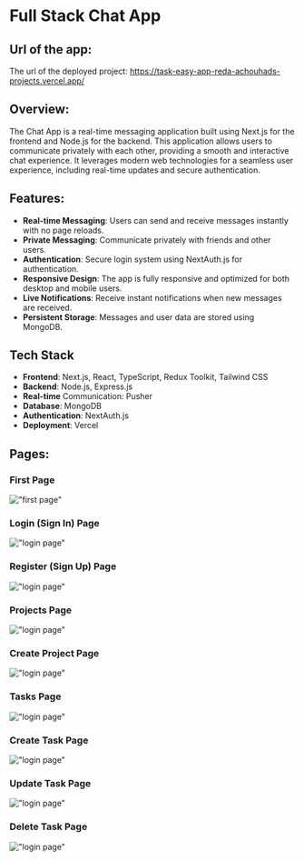 # Full Stack Chat App

## Url of the app:
The url of the deployed project: 
https://task-easy-app-reda-achouhads-projects.vercel.app/

## Overview:
The Chat App is a real-time messaging application built using Next.js for the frontend and Node.js for the backend. This application allows users to communicate privately with each other, providing a smooth and interactive chat experience. It leverages modern web technologies for a seamless user experience, including real-time updates and secure authentication.

## Features:
+ **Real-time Messaging**: Users can send and receive messages instantly with no page reloads.
+ **Private Messaging**: Communicate privately with friends and other users.
+ **Authentication**: Secure login system using NextAuth.js for authentication.
+ **Responsive Design**: The app is fully responsive and optimized for both desktop and mobile users.
+ **Live Notifications**: Receive instant notifications when new messages are received.
+ **Persistent Storage**: Messages and user data are stored using MongoDB.
## Tech Stack
+ **Frontend**: Next.js, React, TypeScript, Redux Toolkit, Tailwind CSS
+ **Backend**: Node.js, Express.js
+ **Real-time** Communication: Pusher
+ **Database**: MongoDB
+ **Authentication**: NextAuth.js
+ **Deployment**: Vercel

## Pages:

### First Page
!["first page"]("readme_image/1.png")

### Login (Sign In) Page
!["login page"]("readme_image/3.png")

### Register (Sign Up) Page
!["login page"]("readme_image/2.png")

### Projects Page
!["login page"]("readme_image/4.png")

### Create Project Page
!["login page"]("readme_image/8.png")

### Tasks Page
!["login page"]("readme_image/5.png")
### Create Task Page
!["login page"]("readme_image/9.png")

### Update Task Page
!["login page"]("readme_image/6.png")

### Delete Task Page
!["login page"]("readme_image/7.png")


